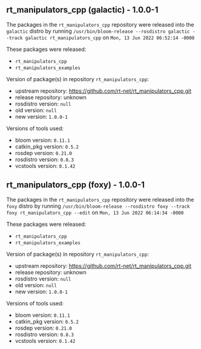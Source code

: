 ## rt_manipulators_cpp (galactic) - 1.0.0-1

The packages in the `rt_manipulators_cpp` repository were released into the `galactic` distro by running `/usr/bin/bloom-release --rosdistro galactic --track galactic rt_manipulators_cpp` on `Mon, 13 Jun 2022 06:52:14 -0000`

These packages were released:
- `rt_manipulators_cpp`
- `rt_manipulators_examples`

Version of package(s) in repository `rt_manipulators_cpp`:

- upstream repository: https://github.com/rt-net/rt_manipulators_cpp.git
- release repository: unknown
- rosdistro version: `null`
- old version: `null`
- new version: `1.0.0-1`

Versions of tools used:

- bloom version: `0.11.1`
- catkin_pkg version: `0.5.2`
- rosdep version: `0.21.0`
- rosdistro version: `0.8.3`
- vcstools version: `0.1.42`


## rt_manipulators_cpp (foxy) - 1.0.0-1

The packages in the `rt_manipulators_cpp` repository were released into the `foxy` distro by running `/usr/bin/bloom-release --rosdistro foxy --track foxy rt_manipulators_cpp --edit` on `Mon, 13 Jun 2022 06:14:34 -0000`

These packages were released:
- `rt_manipulators_cpp`
- `rt_manipulators_examples`

Version of package(s) in repository `rt_manipulators_cpp`:

- upstream repository: https://github.com/rt-net/rt_manipulators_cpp.git
- release repository: unknown
- rosdistro version: `null`
- old version: `null`
- new version: `1.0.0-1`

Versions of tools used:

- bloom version: `0.11.1`
- catkin_pkg version: `0.5.2`
- rosdep version: `0.21.0`
- rosdistro version: `0.8.3`
- vcstools version: `0.1.42`


